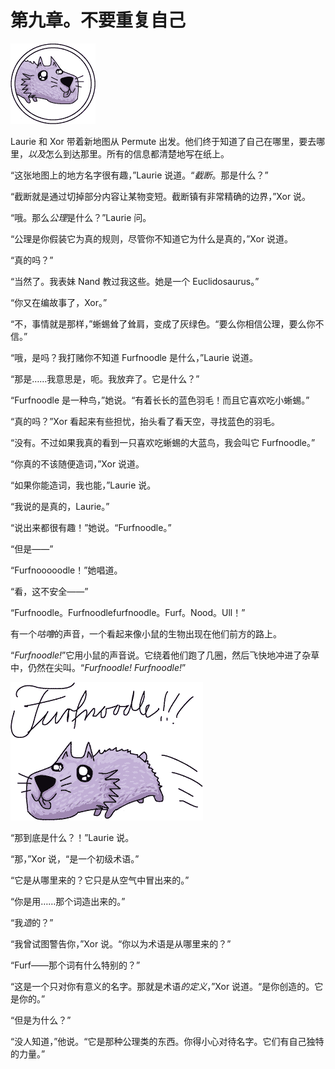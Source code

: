 # 第九章。不要重复自己

![无标题图片](img/067fig01.png.jpg)

Laurie 和 Xor 带着新地图从 Permute 出发。他们终于知道了自己在哪里，要去哪里，*以及*怎么到达那里。所有的信息都清楚地写在纸上。

“这张地图上的地方名字很有趣，”Laurie 说道。“*截断*。那是什么？”

“截断就是通过切掉部分内容让某物变短。截断镇有非常精确的边界，”Xor 说。

“哦。那么*公理*是什么？”Laurie 问。

“公理是你假装它为真的规则，尽管你不知道它为什么是真的，”Xor 说道。

“真的吗？”

“当然了。我表妹 Nand 教过我这些。她是一个 Euclidosaurus。”

“你又在编故事了，Xor。”

“不，事情就是那样，”蜥蜴耸了耸肩，变成了灰绿色。“要么你相信公理，要么你不信。”

“哦，是吗？我打赌你不知道 Furfnoodle 是什么，”Laurie 说道。

“那是……我意思是，呃。我放弃了。它是什么？”

“Furfnoodle 是一种鸟，”她说。“有着长长的蓝色羽毛！而且它喜欢吃小蜥蜴。”

“真的吗？”Xor 看起来有些担忧，抬头看了看天空，寻找蓝色的羽毛。

“没有。不过如果我真的看到一只喜欢吃蜥蜴的大蓝鸟，我会叫它 Furfnoodle。”

“你真的不该随便造词，”Xor 说道。

“如果你能造词，我也能，”Laurie 说。

“我说的是真的，Laurie。”

“说出来都很有趣！”她说。“Furfnoodle。”

“但是——”

“Furfnooooodle！”她唱道。

“看，这不安全——”

“Furfnoodle。Furfnoodlefurfnoodle。Furf。Nood。Ull！”

有一个*咕噜*的声音，一个看起来像小鼠的生物出现在他们前方的路上。

“*Furfnoodle!*”它用小鼠的声音说。它绕着他们跑了几圈，然后飞快地冲进了杂草中，仍然在尖叫。“*Furfnoodle! Furfnoodle!*”

![无标题图片](img/068fig01.png.jpg)

“那到底是什么？！”Laurie 说。

“那，”Xor 说，“是一个初级术语。”

“它是从哪里来的？它只是从空气中冒出来的。”

“你是用……那个词造出来的。”

“我*造*的？”

“我曾试图警告你，”Xor 说。“你以为术语是从哪里来的？”

“Furf——那个词有什么特别的？”

“这是一个只对你有意义的名字。那就是术语*的定义*，”Xor 说道。“是你创造的。它是你的。”

“但是为什么？”

“没人知道，”他说。“它是那种公理类的东西。你得小心对待名字。它们有自己独特的力量。”
